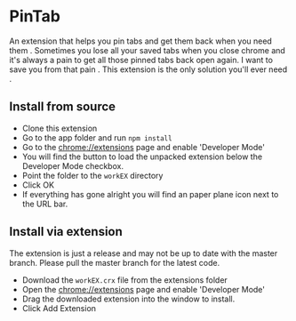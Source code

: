 # PinTab
An extension that helps you pin tabs and get them back when you need them . 
Sometimes you lose all your saved tabs when you close chrome and it's always a pain to get all those pinned tabs back open again. I want to save you from that pain . This extension is the only solution you'll ever need . 


## Install from source
* Clone this extension
* Go to the app folder and run `npm install`
* Go to the <chrome://extensions> page and enable 'Developer Mode'
* You will find the button to load the unpacked extension below the Developer Mode checkbox.
* Point the folder to the `workEX` directory
* Click OK 
* If everything has gone alright you will find an paper plane icon next to the URL bar. 

## Install via extension
The extension is just a release and may not be up to date with the master branch. Please pull the master branch for the latest code. 
* Download the `workEX.crx` file from the extensions folder
* Open the <chrome://extensions> page and enable 'Developer Mode'
* Drag the downloaded extension into the window to install.
* Click Add Extension
